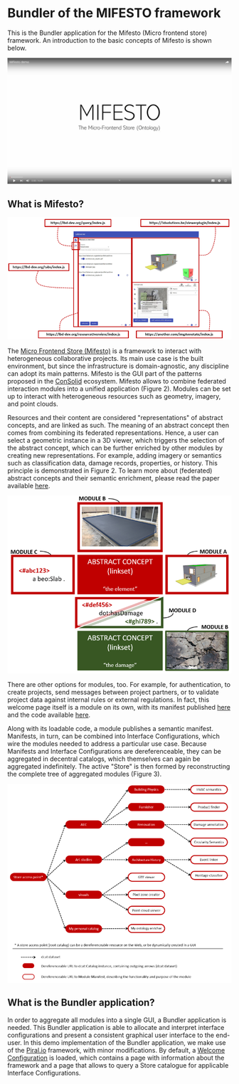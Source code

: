 # Bundler of the MIFESTO framework
This is the Bundler application for the Mifesto (Micro frontend store) framework. An introduction to the basic concepts of Mifesto is shown below. 

[![Watch the video](public/demo_thumbnail.png)](https://youtu.be/_cBEF0_Jk9w)

## What is Mifesto?

![Building an interface consisting of interacting microfrontends.](public/microfrontends_configuration.png)

The [Micro Frontend Store (Mifesto)](#) is a framework to interact with heterogeneous collaborative projects. Its main use case is the built environment, but since the infrastructure is domain-agnostic, any discipline can adopt its main patterns. Mifesto is the GUI part of the patterns proposed in the [ConSolid](https://www.semantic-web-journal.net/content/consolid-federated-ecosystem-heterogeneous-multi-stakeholder-projects-0) ecosystem. Mifesto allows to combine federated interaction modules into a unified application (Figure 2). Modules can be set up to interact with heterogeneous resources such as geometry, imagery, and point clouds.

Resources and their content are considered "representations" of abstract concepts, and are linked as such. The meaning of an abstract concept then comes from combining its federated representations. Hence, a user can select a geometric instance in a 3D viewer, which triggers the selection of the abstract concept, which can be further enriched by other modules by creating new representations. For example, adding imagery or semantics such as classification data, damage records, properties, or history. This principle is demonstrated in Figure 2. To learn more about (federated) abstract concepts and their semantic enrichment, please read the paper available [here](https://www.semantic-web-journal.net/content/consolid-federated-ecosystem-heterogeneous-multi-stakeholder-projects-0).

![Abstract concepts in the ConSolid ecosystem.](public/concept_aggregator_modules.png)

There are other options for modules, too. For example, for authentication, to create projects, send messages between project partners, or to validate project data against internal rules or external regulations. In fact, this welcome page itself is a module on its own, with its manifest published [here](https://pod.werbrouck.me/aecostore/manifests/welcome) and the code available [here](https://aecostore.github.io/welcome-page/index.js).

Along with its loadable code, a module publishes a semantic manifest. Manifests, in turn, can be combined into Interface Configurations, which wire the modules needed to address a particular use case. Because Manifests and Interface Configurations are dereferenceable, they can be aggregated in decentral catalogs, which themselves can again be aggregated indefinitely. The active "Store" is then formed by reconstructing the complete tree of aggregated modules (Figure 3).

![An active store is the total aggregation of microfrontends and configurations nested in its branches.](public/store_visualisation.png)

## What is the Bundler application?
In order to aggregate all modules into a single GUI, a Bundler application is needed. This Bundler application is able to allocate and interpret interface configurations and present a consistent graphical user interface to the end-user. In this demo implementation of the Bundler application, we make use of the [Piral.io](https://piral.io) framework, with minor modifications. By default, a [Welcome Configuration](https://raw.githubusercontent.com/AECOstore/RESOURCES/main/configurations/welcome.ttl) is loaded, which contains a page with information about the framework and a page that allows to query a Store catalogue for applicable Interface Configurations. 
